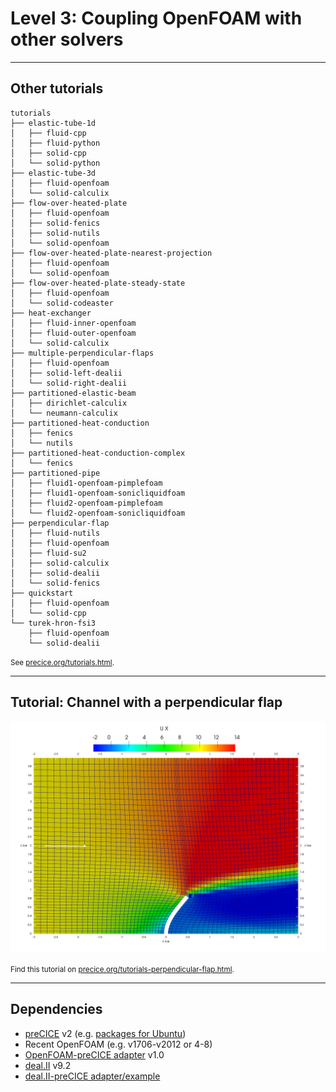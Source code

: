 # Level 3: Coupling OpenFOAM with other solvers

---

## Other tutorials

```text [|10-14|42-48]
tutorials
├── elastic-tube-1d
│   ├── fluid-cpp
│   ├── fluid-python
│   ├── solid-cpp
│   └── solid-python
├── elastic-tube-3d
│   ├── fluid-openfoam
│   └── solid-calculix
├── flow-over-heated-plate
│   ├── fluid-openfoam
│   ├── solid-fenics
│   ├── solid-nutils
│   └── solid-openfoam
├── flow-over-heated-plate-nearest-projection
│   ├── fluid-openfoam
│   └── solid-openfoam
├── flow-over-heated-plate-steady-state
│   ├── fluid-openfoam
│   └── solid-codeaster
├── heat-exchanger
│   ├── fluid-inner-openfoam
│   ├── fluid-outer-openfoam
│   └── solid-calculix
├── multiple-perpendicular-flaps
│   ├── fluid-openfoam
│   ├── solid-left-dealii
│   └── solid-right-dealii
├── partitioned-elastic-beam
│   ├── dirichlet-calculix
│   └── neumann-calculix
├── partitioned-heat-conduction
│   ├── fenics
│   └── nutils
├── partitioned-heat-conduction-complex
│   └── fenics
├── partitioned-pipe
│   ├── fluid1-openfoam-pimplefoam
│   ├── fluid1-openfoam-sonicliquidfoam
│   ├── fluid2-openfoam-pimplefoam
│   └── fluid2-openfoam-sonicliquidfoam
├── perpendicular-flap
│   ├── fluid-nutils
│   ├── fluid-openfoam
│   ├── fluid-su2
│   ├── solid-calculix
│   ├── solid-dealii
│   └── solid-fenics
├── quickstart
│   ├── fluid-openfoam
│   └── solid-cpp
└── turek-hron-fsi3
    ├── fluid-openfoam
    └── solid-dealii
```

<small>See <a href="https://precice.org/tutorials.html">precice.org/tutorials.html</a>.</small>

---

## Tutorial: Channel with a perpendicular flap

<img src="images/level3/flap_perp.png" style="max-height:400px;"/>

<small>Find this tutorial on <a href="https://precice.org/tutorials-perpendicular-flap.html">precice.org/tutorials-perpendicular-flap.html</a>.</small>

---

## Dependencies

- [preCICE](https://precice.org/installation-overview.html) v2 (e.g. [packages for Ubuntu](https://github.com/precice/precice/releases))
- Recent OpenFOAM (e.g. v1706-v2012 or 4-8)
- [OpenFOAM-preCICE adapter](https://github.com/precice/openfoam-adapter) v1.0
- [deal.II](https://www.dealii.org/) v9.2
- [deal.II-preCICE adapter/example](https://github.com/precice/dealii-adapter)
